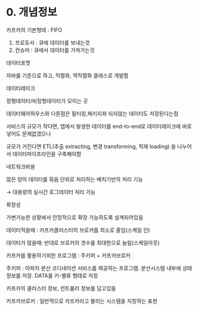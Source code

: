 # 0. 개념정보

카프카의 기본형태 : FIFO

1. 프로듀서 : 큐에 데이터를 보내는것
2. 컨슈머 : 큐에서 데이터를 가져가는것

데이터포맷 

자바를 기준으로 하고, 직렬화, 역직렬화 클래스로 개발함

데이터레이크

정형데이터/비정형데이터가 모이는 곳

데이터웨어하우스와 다른점은 필터링,패키지화 되지않는 데이터도 저장된다는점

서비스의 규모가 작다면, 앱에서 발생한 데이터를 end-to-end로 데이터레이크에 바로 넣어도 문제없겠으나

규모가 거진다면 ETL(추출 extracting, 변경 transforming, 적재 loading) 을 나누어서 데이터파이프라인을 구축해야함

네트워크비용

많은 양의 데이터를 묶음 단위로 처리하는 배치기반의 처리 기능

→ 대용량의 실시간 로그데이터 처리 가능

확장성

가변가능한 상황에서 안정적으로 확장 가능하도록 설계되어있음

데이터적을때 : 카프카클러스터의 브로커를 최소로 줄임(스케일 인)

데이터가 많을때: 반대로 브로커의 갯수를 최대한으로 늘림(스케일아웃)

카프카를 활용하기위한 프로그램 : 주키퍼 + 카프카브로커

주키퍼 : 아파치 분산 코디네이션 서비스를 제공하는 프로그램. 분산시스템 내부에 상태정보를 저장. DATA를 키-밸류 형태로 저장

카프카의 클러스터 정보, 컨트롤러 정보를 담고있음

카프카브로커 : 일반적으로 카프카라고 불리는 시스템을 지칭하는 표현